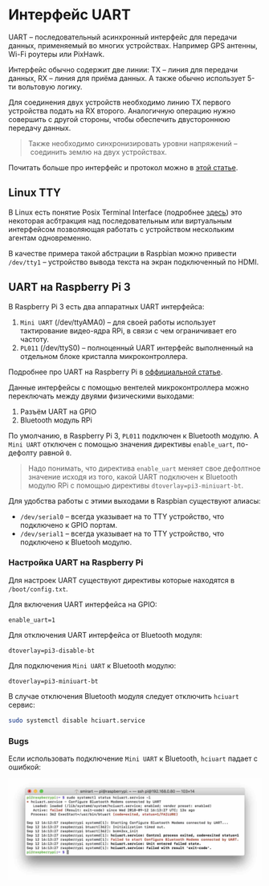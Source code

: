 # Интерфейс UART

UART – последовательный асинхронный интерфейс для передачи данных, применяемый во многих устройствах. Например GPS антенны, Wi-Fi роутеры или PixHawk.

Интерфейс обычно содержит две линии: TX – линия для передачи данных, RX – линия для приёма данных. А также обычно использует 5-ти вольтовую логику.

Для соединения двух устройств необходимо линию TX первого устройства подать на RX второго. Аналогичную операцию нужно совершить с другой стороны, чтобы обеспечить двустороннюю передачу данных.

> Также необходимо синхронизировать уровни напряжений – соединить землю на двух устройствах.

Почитать больше про интерфейс и протокол можно в [этой статье](https://habr.com/post/109395/).

## Linux TTY

В Linux есть понятие Posix Terminal Interface (подробнее [здесь](https://ru.wikipedia.org/wiki/TTY-абстракция)) это некоторая асбтракция над последовательным или виртуальным интерфейсом позволяющая работать с устройством нескольким агентам одновременно.

В качестве примера такой абстрации в Raspbian можно привести `/dev/tty1` – устройство вывода текста на экран подключенный по HDMI.

## UART на Raspberry Pi 3

В Raspberry Pi 3 есть два аппаратных UART интерфейса:

1. `Mini UART` (/dev/ttyAMA0) – для своей работы использует тактирование видео-ядра RPi, в связи с чем ограничивает его частоту.
2. `PL011` (/dev/ttyS0) – полноценный UART интерфейс выполненный на отдельном блоке кристалла микроконтроллера.

Подробнее про UART на Raspberry Pi в [оффициальной статье](https://www.raspberrypi.org/documentation/configuration/uart.md).

Данные интерфейсы с помощью вентелей микроконтроллера можно переключать между двуями физическими выходами:

1. Разъём UART на GPIO
2. Bluetooth модуль RPi

По умолчанию, в Raspberry Pi 3, `PL011` подключен к Bluetooth модулю. А `Mini UART` отключен с помощью значения директивы `enable_uart`, по-дефолту равной `0`.

> Надо понимать, что директива `enable_uart` меняет свое дефолтное значение исходя из того, какой UART подключен к Bluetooth модулю RPi с помощью директивы `dtoverlay=pi3-miniuart-bt`.

Для удобства работы с этими выходами в Raspbian существуют алиасы:

* `/dev/serial0` – всегда указывает на то TTY устройство, что подключено к GPIO портам.
* `/dev/serial1` – всегда указывает на то TTY устройство, что подключено к Bluetooh модулю.

### Настройка UART на Raspberry Pi

Для настроек UART существуют директивы которые находятся в `/boot/config.txt`.

Для включения UART интерфейса на GPIO:

```
enable_uart=1
```

Для отключения UART интерфейса от Bluetooth модуля:

```
dtoverlay=pi3-disable-bt
```

Для подключения `Mini UART` к Bluetooth модулю:

```
dtoverlay=pi3-miniuart-bt
```

В случае отключения Bluetooth модуля следует отключить `hciuart` сервис:

```bash
sudo systemctl disable hciuart.service
```

### Bugs

Если использовать подключение `Mini UART` к Bluetooth, `hciuart` падает с ошибкой:

![hciuart error](assets/hciuart_error.jpg)